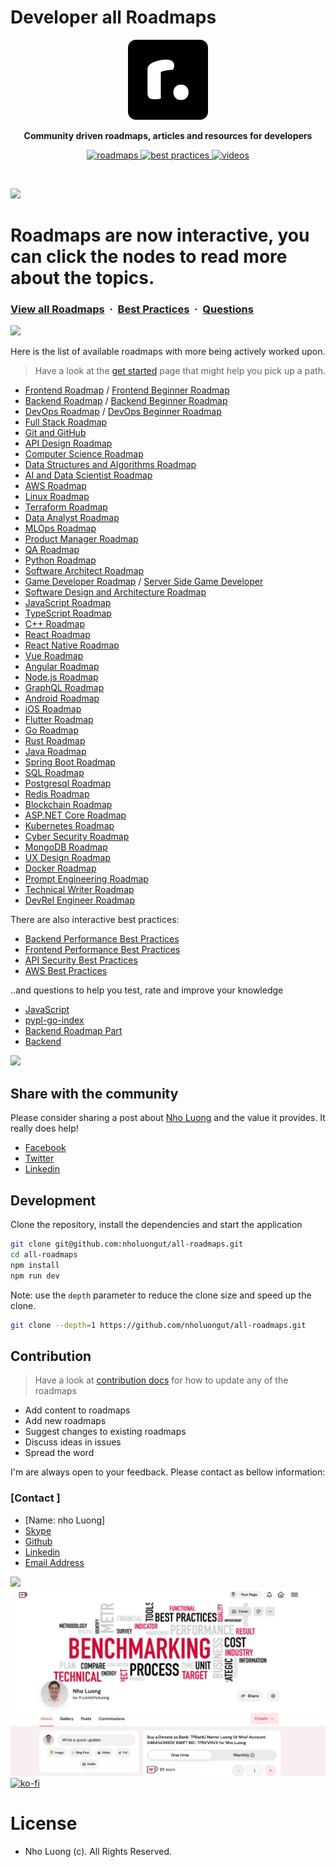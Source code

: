 # Developer all Roadmaps

<p align="center">
  <img src="public/images/brand.png" height="128">
  <p align="center"><b>Community driven roadmaps, articles and resources for developers</b><p>
  <p align="center">
    <a href="https://github.com/nholuongut/all-roadmaps">
    	<img src="https://img.shields.io/badge/%E2%9C%A8-Roadmaps%20-0a0a0a.svg?style=flat&colorA=0a0a0a" alt="roadmaps" />
    </a>
    <a href="https://github.com/nholuongut/all-roadmaps/blob/main/public/best-practices/aws.png">
    	<img src="https://img.shields.io/badge/%E2%9C%A8-Best%20Practices-0a0a0a.svg?style=flat&colorA=0a0a0a" alt="best practices" />
    </a>
    <a href="https://www.linkedin.com/in/nholuong/">
    	<img src="https://img.shields.io/badge/%E2%9C%A8-Questions-0a0a0a.svg?style=flat&colorA=0a0a0a" alt="videos" />
    </a>
  </p>
</p>

<br>

![](https://i.imgur.com/waxVImv.png)

# Roadmaps are now interactive, you can click the nodes to read more about the topics.

### [View all Roadmaps](public) &nbsp;&middot;&nbsp; [Best Practices](public/roadmaps) &nbsp;&middot;&nbsp; [Questions](https://www.linkedin.com/in/nholuong/)

![](https://i.imgur.com/waxVImv.png)

Here is the list of available roadmaps with more being actively worked upon.

> Have a look at the [get started](https://github.com/nholuongut/all-roadmaps) page that might help you pick up a path.

- [Frontend Roadmap](public/og-images/roadmaps/frontend.png) / [Frontend Beginner Roadmap](public/og-images/roadmaps/frontend.png)
- [Backend Roadmap](public/roadmaps/backend.png) / [Backend Beginner Roadmap](public/roadmaps/backend.png)
- [DevOps Roadmap](public/roadmaps/devops.png) / [DevOps Beginner Roadmap](public/roadmaps/devops.png)
- [Full Stack Roadmap](public/roadmaps/full-stack.png)
- [Git and GitHub](public/roadmaps/git-github.png)
- [API Design Roadmap](public/roadmaps/api-design.png)
- [Computer Science Roadmap](public/roadmaps/computer-science.png)
- [Data Structures and Algorithms Roadmap](public/og-images/roadmaps/datastructures-and-algorithms.png)
- [AI and Data Scientist Roadmap](public/og-images/roadmaps/ai-data-scientist.png)
- [AWS Roadmap](public/og-images/roadmaps/aws.png)
- [Linux Roadmap](public/og-images/roadmaps/linux.png)
- [Terraform Roadmap](public/og-images/roadmaps/terraform.png)
- [Data Analyst Roadmap](public/og-images/roadmaps/data-analyst.png)
- [MLOps Roadmap](public/og-images/roadmaps/mlops.png)
- [Product Manager Roadmap](public/roadmaps/product-manager.png)
- [QA Roadmap](public/roadmaps/qa.png)
- [Python Roadmap](public/roadmaps/python.png)
- [Software Architect Roadmap](public/roadmaps/software-architect.png)
- [Game Developer Roadmap](public/roadmaps/game-developer.png) / [Server Side Game Developer](public/og-images/roadmaps/server-side-game-developer.png)
- [Software Design and Architecture Roadmap](public/og-images/roadmaps/software-design-architecture.png)
- [JavaScript Roadmap](public/roadmaps/javascript.png)
- [TypeScript Roadmap](public/roadmaps/typescript.png)
- [C++ Roadmap](public/roadmaps/cpp.png)
- [React Roadmap](public/roadmaps/react.png)
- [React Native Roadmap](public/og-images/roadmaps/react-native.png)
- [Vue Roadmap](public/roadmaps/vue.png)
- [Angular Roadmap](public/roadmaps/angular.png)
- [Node.js Roadmap](public/roadmaps/nodejs.png)
- [GraphQL Roadmap](public/roadmaps/graphql.png)
- [Android Roadmap](public/roadmaps/android.png)
- [iOS Roadmap](public/roadmaps/ios.png)
- [Flutter Roadmap](public/roadmaps/flutter.png)
- [Go Roadmap](public/roadmaps//golang.png)
- [Rust Roadmap](public/roadmaps/rust.png)
- [Java Roadmap](public/roadmaps/java.png)
- [Spring Boot Roadmap](public/og-images/roadmaps/spring-boot.png)
- [SQL Roadmap](public/roadmaps//sql.png)
- [Postgresql Roadmap](public/pdfs/roadmaps/postgresql-dba.pdf)
- [Redis Roadmap](public/roadmaps/redis.png)
- [Blockchain Roadmap](public/roadmaps/blockchain.png)
- [ASP.NET Core Roadmap](public/roadmaps/aspnet-core.png)
- [Kubernetes Roadmap](public/roadmaps/kubernetes.png)
- [Cyber Security Roadmap](public/roadmaps/cyber-security.png)
- [MongoDB Roadmap](public/roadmaps/mongodb.png)
- [UX Design Roadmap](public/roadmaps/ux-design.png)
- [Docker Roadmap](public/roadmaps/docker.png)
- [Prompt Engineering Roadmap](public/pdfs/roadmaps/prompt-engineering.pdf)
- [Technical Writer Roadmap](public/roadmaps/technical-writer.png)
- [DevRel Engineer Roadmap](public/roadmaps/devrel.png)

There are also interactive best practices:

- [Backend Performance Best Practices](public/best-practices/backend-performance.png)
- [Frontend Performance Best Practices](public/best-practices/frontend-performance.png)
- [API Security Best Practices](public/best-practices/api-security.png)
- [AWS Best Practices](public/best-practices/aws.png)

..and questions to help you test, rate and improve your knowledge

- [JavaScript](public/guides/backend-languages/javascript-interest.png)
- [pypl-go-index](public/guides/backend-languages/pypl-go-index.png)
- [Backend Roadmap Part](public/guides/backend-languages/backend-roadmap-part.png)
- [Backend ](public/guides/backend-languages/back-vs-front.png)

![](https://i.imgur.com/waxVImv.png)

## Share with the community

Please consider sharing a post about [Nho Luong](https://www.linkedin.com/in/nholuong/) and the value it provides. It really does help!

- [Facebook](https://www.facebook.com/)
- [Twitter](https://x.com/home?lang=en)
- [Linkedin](https://www.linkedin.com/feed/)

## Development

Clone the repository, install the dependencies and start the application

```bash
git clone git@github.com:nholuongut/all-roadmaps.git
cd all-roadmaps
npm install
npm run dev
```

Note: use the `depth` parameter to reduce the clone size and speed up the clone.

```sh
git clone --depth=1 https://github.com/nholuongut/all-roadmaps.git
```

## Contribution

> Have a look at [contribution docs](./contributing.md) for how to update any of the roadmaps

- Add content to roadmaps
- Add new roadmaps
- Suggest changes to existing roadmaps
- Discuss ideas in issues
- Spread the word

I'm are always open to your feedback.  Please contact as bellow information:
### [Contact ]
* [Name: nho Luong]
* [Skype](luongutnho_skype)
* [Github](https://github.com/nholuongut/)
* [Linkedin](https://www.linkedin.com/in/nholuong/)
* [Email Address](luongutnho@hotmail.com)

![](https://i.imgur.com/waxVImv.png)
![](bitfield.png)
[![ko-fi](https://ko-fi.com/img/githubbutton_sm.svg)](https://ko-fi.com/nholuong)

# License
* Nho Luong (c). All Rights Reserved.
